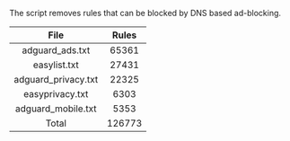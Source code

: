 The script removes rules that can be blocked by DNS based ad-blocking.


| File | Rules |
|:----:|:-----:|
| adguard_ads.txt | 65361 |
| easylist.txt | 27431 |
| adguard_privacy.txt | 22325 |
| easyprivacy.txt | 6303 |
| adguard_mobile.txt | 5353 |
| Total | 126773 |
